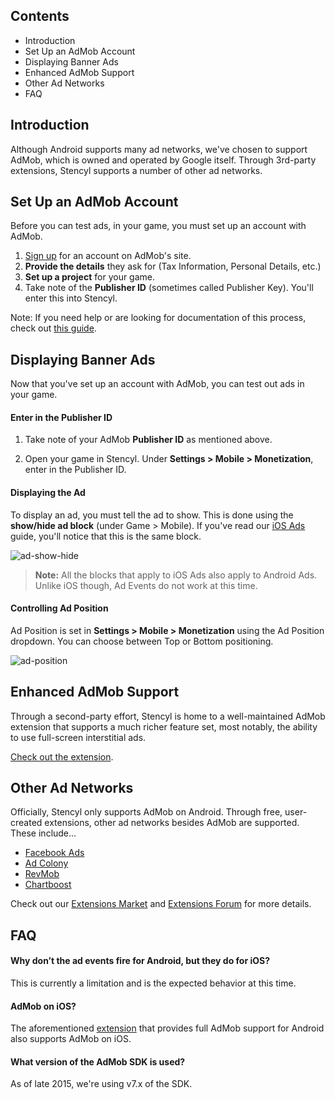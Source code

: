 ## Contents

* Introduction
* Set Up an AdMob Account
* Displaying Banner Ads
* Enhanced AdMob Support
* Other Ad Networks
* FAQ
 

## Introduction

Although Android supports many ad networks, we've chosen to support AdMob, which is owned and operated by Google itself. Through 3rd-party extensions, Stencyl supports a number of other ad networks.

 
## Set Up an AdMob Account

Before you can test ads, in your game, you must set up an account with AdMob.

1. [Sign up](https://www.google.com/admob/) for an account on AdMob's site.
2. **Provide the details** they ask for (Tax Information, Personal Details, etc.)
3. **Set up a project** for your game.
4. Take note of the **Publisher ID** (sometimes called Publisher Key). You'll enter this into Stencyl.

Note: If you need help or are looking for documentation of this process, check out [this guide](https://github.com/byrobingames/admob/wiki).
 

## Displaying Banner Ads

Now that you've set up an account with AdMob, you can test out ads in your game.

#### Enter in the Publisher ID

1. Take note of your AdMob **Publisher ID** as mentioned above.

2. Open your game in Stencyl. Under **Settings > Mobile > Monetization**, enter in the Publisher ID.

#### Displaying the Ad

To display an ad, you must tell the ad to show. This is done using the **show/hide ad block** (under Game > Mobile). If you've read our [iOS Ads](http://www.stencyl.com/help/view/iads/) guide, you'll notice that this is the same block.

![ad-show-hide](http://static.stencyl.com/pedia2/ch11/ad-show-hide.png)

> **Note:** All the blocks that apply to iOS Ads also apply to Android Ads. Unlike iOS though, Ad Events do not work at this time.

#### Controlling Ad Position

Ad Position is set in **Settings > Mobile > Monetization** using the Ad Position dropdown. You can choose between Top or Bottom positioning.

![ad-position](http://static.stencyl.com/pedia2/ch11/ad-position.png)

 
## Enhanced AdMob Support

Through a second-party effort, Stencyl is home to a well-maintained AdMob extension that supports a much richer feature set, most notably, the ability to use full-screen interstitial ads.

[Check out the extension](http://community.stencyl.com/index.php/topic,41376.0.html).


## Other Ad Networks

Officially, Stencyl only supports AdMob on Android. Through free, user-created extensions, other ad networks besides AdMob are supported. These include...

* [Facebook Ads](http://community.stencyl.com/index.php/topic,41144.0.html)
* [Ad Colony](http://community.stencyl.com/index.php/topic,40370.0.html)
* [RevMob](http://community.stencyl.com/index.php/topic,24331.0.html)
* [Chartboost](http://community.stencyl.com/index.php/topic,25006.0.html)

Check out our [Extensions Market](http://www.stencyl.com/developers/market/) and [Extensions Forum](http://community.stencyl.com/index.php/board,70.0.html) for more details.


## FAQ

#### Why don’t the ad events fire for Android, but they do for iOS?
This is currently a limitation and is the expected behavior at this time.

#### AdMob on iOS?
The aforementioned [extension](http://community.stencyl.com/index.php/topic,41376.0.html) that provides full AdMob support for Android also supports AdMob on iOS.

#### What version of the AdMob SDK is used?
As of late 2015, we're using v7.x of the SDK.

